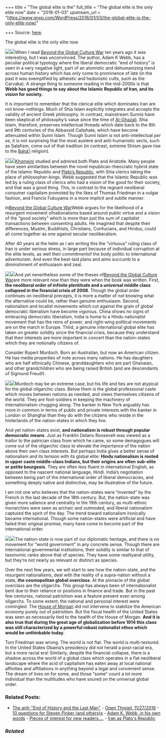 +++
title = "The global elite is the"
full_title = "The global elite is the only elite now"
date = "2018-01-03"
upstream_url = "https://www.gnxp.com/WordPress/2018/01/03/the-global-elite-is-the-only-elite-now/"

+++
Source: [here](https://www.gnxp.com/WordPress/2018/01/03/the-global-elite-is-the-only-elite-now/).

The global elite is the only elite now

[![](https://i0.wp.com/www.gnxp.com/WordPress/wp-content/uploads/2018/01/beyondglobalculturewar.jpeg?resize=182%2C277&ssl=1)![](https://i0.wp.com/www.gnxp.com/WordPress/wp-content/uploads/2018/01/beyondglobalculturewar.jpeg?resize=182%2C277&ssl=1)](https://www.amazon.com/exec/obidos/ASIN/0415953138/geneexpressio-20)When I read [Beyond the Global Culture War](https://www.amazon.com/exec/obidos/ASIN/0415953138/geneexpressio-20) ten years ago it was interesting, but I was unconvinced. The author, Adam K Webb, has a peculiar political typology where the liberal democratic “end of history” is seen in a very negative light, part of an atomistic and dehumanizing trend across human history which has only come to prominence of late (in the past it was exemplified by atheistic and hedonistic cults, such as the Carvaka). A strange thing to someone reading in the mid-2000s is that **Webb has good things to say about the Islamic Republic of Iran, and its *vision* for society.**

It is important to remember that the clerical elite which dominates Iran are not know-nothings. Much of Shia Islam explicitly integrates and accepts the validity of ancient Greek philosophy. In contrast, mainstream Sunnis have been skeptical of philosophy’s value since the time of [Al-Ghazali](https://en.wikipedia.org/wiki/Al-Ghazali). Shia Islam, therefore, preserves intellectual threads which date back to the 8th and 9th centuries of the Abbassid Caliphate, which have become attenuated within Sunni Islam. Though Sunni Islam is not anti-intellectual *per se*, it is not surprising that the most austere and anti-humanistic sects, such as Salafism, come out of that tradition (in contrast, extreme Shiism gave rise to the [Bahá’í](https://en.wikipedia.org/wiki/History_of_the_Bah%C3%A1%27%C3%AD_Faith#Shaykhi_movement) religion).

[![](https://i0.wp.com/www.gnxp.com/WordPress/wp-content/uploads/2018/01/shiarevival.jpeg?resize=183%2C275&ssl=1)![](https://i0.wp.com/www.gnxp.com/WordPress/wp-content/uploads/2018/01/shiarevival.jpeg?resize=183%2C275&ssl=1)](https://www.amazon.com/exec/obidos/ASIN/0393353389/geneexpressio-20)[Khomeini](https://en.wikipedia.org/wiki/Khomeini) studied and admired both Plato and Aristotle. Many people have seen similarities between the novel republican-theocratic hybrid state of the Islamic Republic and [Plato’s Republic](https://books.google.com/books?id=w6rT1Ds-yYMC&pg=PA87&dq=iran+plato+republic&hl=en&sa=X&ved=0ahUKEwiDxIDivLvYAhVV9WMKHcoKBToQ6AEIQDAE#v=onepage&q=iran%20plato%20republic&f=false), with Shia clerics taking the place of philosopher-kings. Webb suggested that the Islamic Republic was led by a ruling class of clerics who had a vision of the good for their society, and that was a good thing. This, in contrast to the regnant neoliberal consumer capitalism promoted by the likes of Thomas Friedman in a vulgar fashion, and Francis Fukuyama in a more implicit and subtle manner.

In[Beyond the Global Culture War](https://www.amazon.com/exec/obidos/ASIN/0415953138/geneexpressio-20)Webb argues for the likelihood of a resurgent movement ofnationalisms based around public virtue and a vision of the “good society” which is more than just the sum of capitalist transactions between consenting adults. He imagined that despite their differences, Muslim, Buddhists, Christians, Confucians, and Hindus, could all come together as one against secular neoliberalism.

After 40 years at the helm as I am writing this the “virtuous” ruling class of Iran is under serious stress, in large part because of individual corruption at the elite levels, as well their commitmentof the body politic to international adventurism. And even the best-laid plans and aims succumb to a diminishment of enthusiasm and zeal.

[![](https://i0.wp.com/www.gnxp.com/WordPress/wp-content/uploads/2018/01/nations.jpeg?resize=183%2C275&ssl=1)![](https://i0.wp.com/www.gnxp.com/WordPress/wp-content/uploads/2018/01/nations.jpeg?resize=183%2C275&ssl=1)](https://www.amazon.com/exec/obidos/ASIN/1107400023/geneexpressio-20)And yet nevertheless some of the theses of[Beyond the Global Culture War](https://www.amazon.com/exec/obidos/ASIN/0415953138/geneexpressio-20)are more relevant now than they were when the book was written. First, **the neoliberal order of infinite plentitude and a universal middle class collapsed in the financial crisis of 2008**. Though the global order continues on neoliberal precepts, it is more a matter of not knowing what the alternative could be, rather than genuine enthusiasm. Second, nationalism and localist movements which cut against the grain of global democratic liberalism have become vigorous. China shows no signs of embracing democratic liberalism, India is home to a Hindu nationalist movement that has the reins of power, and right-wing political movements are on the march in Europe. Third, a genuine international global elite has taken on greater solidity since the financial crisis, because they understand that their interests are more important in concert than the nation-states which they are notionally citizens of.

Consider Rupert Murdoch. Born an Australian, but now an American citizen. He has media properties of note across many nations. He has daughters who are half ethnically Chinese, granddaughters who are part Ghanaian, and other grandchildren who are being raised British (and are descendants of Sigmund Freud!).

[![](https://i0.wp.com/www.gnxp.com/WordPress/wp-content/uploads/2018/01/vertigoyears.jpeg?resize=183%2C276&ssl=1)![](https://i0.wp.com/www.gnxp.com/WordPress/wp-content/uploads/2018/01/vertigoyears.jpeg?resize=183%2C276&ssl=1)](https://www.amazon.com/exec/obidos/ASIN/0771016301/geneexpressio-20)Murdoch may be an extreme case, but his life and ties are not atypical for the global oligarchic class. Below them is the global professional caste which moves between nations as needed, and views themselves citizens of the world. They are foot-soldiers in keeping the machinery of internationalism chugging along. The banker in New York arguably has more in common in terms of public and private interests with the banker in London or Shanghai than they do with the citizens who reside in the hinterlands of the nation-states in which they live.

And yet nation-states exist, **and nationalism is robust through popular democratic means**. Just as Franklin Delano Roosevelt was viewed as a traitor to the patrician class from which he came, so some demagogues will come out of the oligarchic class to elevate the importance of the nation above their own class interests. But perhaps India gives a better sense of nationalism and its tension with its global elite: **Hindu nationalism is rooted in upper caste middle-class Indians, but their origins are often** **sub-elite or petite bourgeois**. They are often less fluent in international English, as opposed to the nascent national language, Hindi. India’s negotiation between being part of the international order of liberal democracies, and something deeply native and distinctive, may be illustrative of the future.

I am not one who believes that the nation-states were “invented” by the French in the last decade of the 18th century. But, the nation-state was given more salience and centrality in the 19th century, as multi-ethnic monarchies were seen as archaic and outmoded, and liberal nationalism captured the spirit of the day. The trend toward nationalism ironically became international. Though some nation-states were artificial and have failed their original promise, many have come to become part of the international order.

[![](https://i0.wp.com/www.gnxp.com/WordPress/wp-content/uploads/2018/01/wallstreet.jpeg?resize=183%2C276&ssl=1)![](https://i0.wp.com/www.gnxp.com/WordPress/wp-content/uploads/2018/01/wallstreet.jpeg?resize=183%2C276&ssl=1)](https://www.amazon.com/exec/obidos/ASIN/0195396219/geneexpressio-20)The nation-state is now part of our diplomatic heritage, and there is no movement for “world government” in any concrete sense. Though there are international governmental institutions, their solidity is similar to that of taxonomic ranks above that of species. They have some realityand utility, but they’re not nearly as relevant or distinct as species.

Over the next few years, we will start to see how the nation-state, and the resurgent nationalisms, deal with the reality of a supra-nation without a state, **the cosmopolitan global overclass**. At the pinnacle of the global overclass are the oligarchs. This group has always been of internationalist bent due to their reliance or positions in finance and trade. But in the past few centuries, national patriotism was a feature present even among oligarchs. To some extent, the national and personal interest were comingled. The [House of Morgan](https://en.wikipedia.org/wiki/The_House_of_Morgan) did not intervene to stabilize the American economy purely out of patriotism. But the fiscal health of the United States was seen as necessarily tied to the health of the House of Morgan. **And it is also true that during the great age of globalization before 1914 this class was still characterized by a powerful robust nationalist ethos which would be unthinkable today**.

Tom Friedman was wrong. The world is not flat. The world is multi-textured. In the United States Obama’s presidency did not herald a post-racial era, but a more racial era! Similarly, despite the financial collapse, there is a shadow across the world of a global class which operates in a flat neoliberal landscape where the acid of capitalism has eaten away at local national affinities and affiliations in anything beyond a legal and convenient sense. The dream of lives on for some, and those “some” count a lot more individual than the multitudes who have soured on the universal global order.

### Related Posts:

- [The anti-"End of History and the Last
  Man"](https://www.gnxp.com/WordPress/2017/04/26/the-anti-end-of-history-and-the-last-man/) - [Open Thread,
  11/27/2016](https://www.gnxp.com/WordPress/2016/11/27/open-thread-11272016/) - [10 questions for Steven Pinker (and
  others)s](https://www.gnxp.com/WordPress/2006/07/02/10-questions-for-steven-pinker-and-otherss/) - [Adam K. Webb, in his own
  words](https://www.gnxp.com/WordPress/2006/07/01/adam-k-webb-in-his-own-words/) - [Pieces of interest for new
  readers....](https://www.gnxp.com/WordPress/2014/11/25/pieces-of-interest-for-new-readers/) - [Iran as Plato's
  Republic](https://www.gnxp.com/WordPress/2009/06/12/iran-as-platos-republic/)

### *Related*

[](https://www.addtoany.com/add_to/facebook?linkurl=https%3A%2F%2Fwww.gnxp.com%2FWordPress%2F2018%2F01%2F03%2Fthe-global-elite-is-the-only-elite-now%2F&linkname=The%20global%20elite%20is%20the%20only%20elite%20now "Facebook")[](https://www.addtoany.com/add_to/twitter?linkurl=https%3A%2F%2Fwww.gnxp.com%2FWordPress%2F2018%2F01%2F03%2Fthe-global-elite-is-the-only-elite-now%2F&linkname=The%20global%20elite%20is%20the%20only%20elite%20now "Twitter")[](https://www.addtoany.com/add_to/email?linkurl=https%3A%2F%2Fwww.gnxp.com%2FWordPress%2F2018%2F01%2F03%2Fthe-global-elite-is-the-only-elite-now%2F&linkname=The%20global%20elite%20is%20the%20only%20elite%20now "Email")[](https://www.addtoany.com/share)

